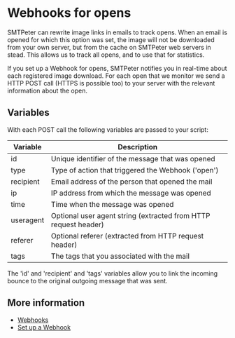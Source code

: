 # Webhooks for opens

SMTPeter can rewrite image links in emails to track opens. When an email
is opened for which this option was set, the image will not be downloaded from your
own server, but from the cache on SMTPeter web servers in stead. This
allows us to track all opens, and to use that for statistics.

If you set up a Webhook for opens, SMTPeter notifies you in real-time
about each registered image download. For each open that we monitor we send 
a HTTP POST call (HTTPS is possible too) to your server with the relevant 
information about the open.

## Variables

With each POST call the following variables are passed to your script:

| Variable  | Description                                                     |
|-----------|-----------------------------------------------------------------|
| id        | Unique identifier of the message that was opened                |
| type      | Type of action that triggered the Webhook ('open')              |
| recipient | Email address of the person that opened the mail                |
| ip        | IP address from which the message was opened                    |
| time      | Time when the message was opened                                |
| useragent | Optional user agent string (extracted from HTTP request header) |
| referer   | Optional referer (extracted from HTTP request header)           |
| tags      | The tags that you associated with the mail                      |

The 'id' and 'recipient' and 'tags' variables allow you to link the incoming bounce
to the original outgoing message that was sent.

## More information

* [Webhooks](./webhooks)
* [Set up a Webhook](./webhook-setup)
